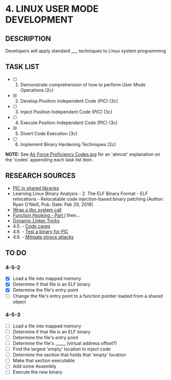 # 4. LINUX USER MODE DEVELOPMENT

## DESCRIPTION
Developers will apply standard ___ techniques to Linux system programming

## TASK LIST
* [ ] 1. Demonstrate comprehension of how to perform User Mode Operations (2c)
* [X] 2. Develop Position Independent Code (PIC) (3c)
* [ ] 3. Inject Position Independent Code (PIC) (3c)
* [ ] 4. Execute Position Independent Code (PIC) (3c)
* [X] 5. Divert Code Execution (3c)
* [ ] 6. Implement Binary Hardening Techniques (2c)

**NOTE:** See [Air Force Proficiency Codes.jpg](https://github.com/hark130/Latissimus_Dorsi/blob/master/Air%20Force%20Proficiency%20Codes.jpg) for an 'almost' explanation on the 'codes' appending each task list item.

## RESEARCH SOURCES
* [PIC in shared libraries](https://eli.thegreenplace.net/2011/11/03/position-independent-code-pic-in-shared-libraries/)
* Learning Linux Binary Analysis - 2. The ELF Binary Format - ELF relocations - Relocatable code injection-based binary patching (Author: Ryan O'Neill, Pub. Date: Feb 29, 2016)
* [Wrap a libc system call](http://samanbarghi.com/blog/2014/09/05/how-to-wrap-a-system-call-libc-function-in-linux/)
* [Function Hooking - Part I](https://blog.netspi.com/function-hooking-part-i-hooking-shared-library-function-calls-in-linux/) then...
* [Dynamic Linker Tricks](https://rafalcieslak.wordpress.com/2013/04/02/dynamic-linker-tricks-using-ld_preload-to-cheat-inject-features-and-investigate-programs/)
* 4.5. - [Code caves](https://en.wikipedia.org/wiki/Code_cave)
* 4.6. - [Test a binary for PIC](https://unix.stackexchange.com/questions/89211/test-whether-linux-binary-is-compiled-as-position-independent-code)
* 4.6. - [Mitigate ptrace attacks](https://blog.netspi.com/using-strace-to-monitor-ssh-connections-on-linux/)

## TO DO

### 4-5-2
* [X] Load a file into mapped memory
* [X] Determine if that file is an ELF binary
* [X] Determine the file's entry point
* [ ] Change the file's entry point to a function pointer loaded from a shared object

### 4-5-3
* [ ] Load a file into mapped memory
* [ ] Determine if that file is an ELF binary
* [ ] Determine the file's entry point
* [ ] Determine the file's _____ (virtual address offset?)
* [ ] Find the largest 'empty' location to inject code
* [ ] Determine the section that holds that 'empty' location
* [ ] Make that section executable
* [ ] Add some Assembly
* [ ] Execute the new binary
